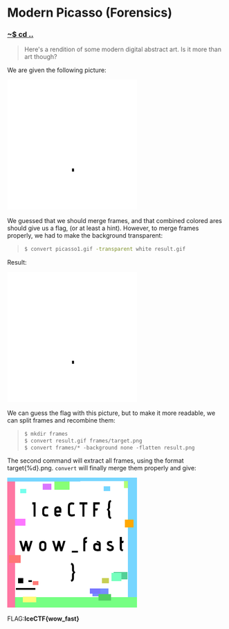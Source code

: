 # Modern Picasso (Forensics)

### [~$ cd ..](../)

> Here's a rendition of some modern digital abstract art. Is it more than art though?


We are given the following picture:

![picasso.gif](picasso.gif)

We guessed that we should merge frames, and that combined colored ares should give us a flag, (or at least a hint). However,
to merge frames properly, we had to make the background transparent:

> ```sh
>$ convert picasso1.gif -transparent white result.gif
> ```

Result:

![result.gif](result.gif)

We can guess the flag with this picture, but to make it more readable, we can split frames and recombine them:

> ```
> $ mkdir frames
> $ convert result.gif frames/target.png
> $ convert frames/* -background none -flatten result.png
> ```

The second command will extract all frames, using the format target\{%d\}.png. `convert` will finally merge them properly and give:

![result.png](result.png)

FLAG:**IceCTF{wow_fast}**

